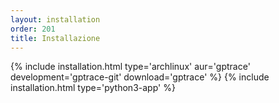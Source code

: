 ```yaml
---
layout: installation
order: 201
title: Installazione
---
```

{% include installation.html type='archlinux' aur='gptrace' development='gptrace-git' download='gptrace' %}
{% include installation.html type='python3-app' %}
